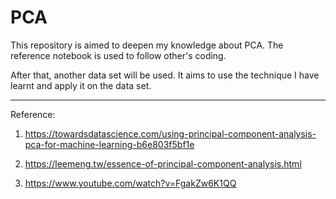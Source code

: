 # PCA

This repository is aimed to deepen my knowledge about PCA. The reference notebook is used to follow other's coding.

After that, another data set will be used. It aims to use the technique I have learnt and apply it on the data set.

------------------------------
Reference:

1) https://towardsdatascience.com/using-principal-component-analysis-pca-for-machine-learning-b6e803f5bf1e

2) https://leemeng.tw/essence-of-principal-component-analysis.html

3) https://www.youtube.com/watch?v=FgakZw6K1QQ
